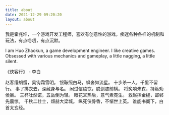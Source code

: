 ```yaml
---
title: about
date: 2021-12-29 09:20:20
layout: about
---
```


我是霍兆坤，一个游戏开发工程师，喜欢有创意性的游戏。痴迷各种各样的机制和玩法，有点唠叨，有点沉默。

I am Huo Zhaokun, a game development engineer. I like creative games. Obsessed with various mechanics and gameplay, a little nagging, a little silent.

《侠客行》 - 李白

赵客缦胡缨，吴钩霜雪明。
银鞍照白马，飒沓如流星。
十步杀一人，千里不留行。
事了拂衣去，深藏身与名。
闲过信陵饮，脱剑膝前横。
将炙啖朱亥，持觞劝侯嬴。
三杯吐然诺，五岳倒为轻。
眼花耳热后，意气素霓生。
救赵挥金槌，邯郸先震惊。
千秋二壮士，烜赫大梁城。
纵死侠骨香，不惭世上英。
谁能书阁下，白首太玄经。
